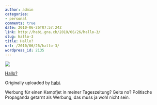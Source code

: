 ```yaml
---
author: admin
categories:
- personal
comments: true
date: 2010-06-26T07:57:24Z
link: http://habi.gna.ch/2010/06/26/hallo-3/
slug: hallo-3
title: Hallo?
url: /2010/06/26/hallo-3/
wordpress_id: 2135
---
```


[![](http://farm5.static.flickr.com/4115/4735208276_4aa0705d80_m.jpg)](http://www.flickr.com/photos/habi/4735208276/)
   

 
  [Hallo?](http://www.flickr.com/photos/habi/4735208276/)
    

  Originally uploaded by [habi](http://www.flickr.com/people/habi/).
 



Werbung für einen Kampfjet in meiner Tageszeitung? Geits no? Politische Propaganda getarnt als Werbung, das muss ja wohl nicht sein.
  

